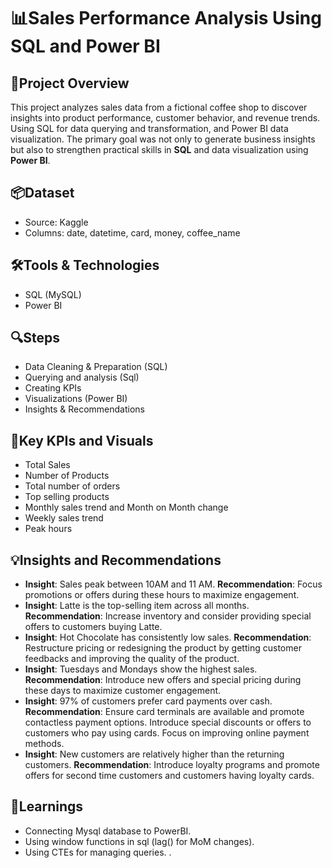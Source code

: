 # 📊Sales Performance Analysis Using SQL and Power BI

## 📁Project Overview
This project analyzes sales data from a fictional coffee shop to discover insights into product performance, customer behavior, and revenue trends. Using SQL for data querying and transformation, and Power BI data visualization. The primary goal was not only to generate business insights but also to strengthen practical skills in **SQL** and data visualization using **Power BI**.

## 📦Dataset
-	Source: Kaggle
-	Columns: date, datetime, card, money, coffee_name

## 🛠Tools & Technologies
-	SQL (MySQL)
-	Power BI
  
## 🔍Steps
-	Data Cleaning & Preparation (SQL)
-	Querying and analysis (Sql)
-	Creating KPIs 
-	Visualizations (Power BI)
-	Insights & Recommendations

## 📍Key KPIs and Visuals
-	Total Sales
-	Number of Products
-	Total number of orders
-	Top selling products
-	Monthly sales trend and Month on Month change
-	Weekly sales trend
-	Peak hours
  
## 💡Insights and Recommendations
-	**Insight**: Sales peak between 10AM and 11 AM.
**Recommendation**: Focus promotions or offers during these hours to maximize engagement.
-	**Insight**: Latte is the top-selling item across all months.
**Recommendation**: Increase inventory and consider providing special offers to customers buying Latte. 
-	**Insight**: Hot Chocolate has consistently low sales.
**Recommendation**: Restructure pricing or redesigning the product by getting customer feedbacks and improving the quality of the product.
-	**Insight**: Tuesdays and Mondays show the highest sales.
**Recommendation**: Introduce new offers and special pricing during these days to maximize customer engagement.
-	**Insight**: 97% of customers prefer card payments over cash.
**Recommendation**: Ensure card terminals are available and promote contactless payment options. Introduce special discounts or offers to customers who pay using cards. Focus on improving online payment methods.
-	**Insight**: New customers are relatively higher than the returning customers.
**Recommendation**: Introduce loyalty programs and promote offers for second time customers and customers having loyalty cards.

## 🧠Learnings
- Connecting Mysql database to PowerBI.
- Using window functions in sql (lag() for MoM changes).
- Using CTEs for managing queries. .


